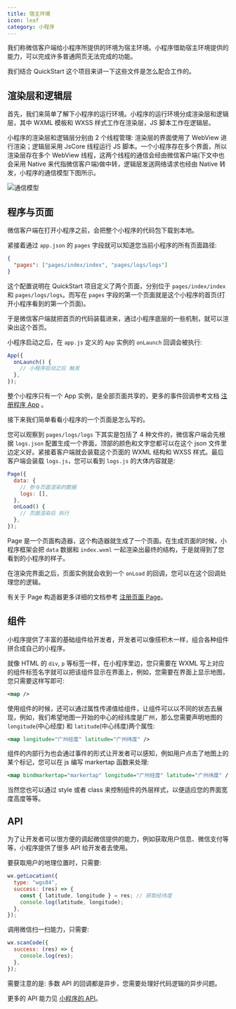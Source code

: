 ```yaml
---
title: 宿主环境
icon: leaf
category: 小程序
---
```


我们称微信客户端给小程序所提供的环境为宿主环境。小程序借助宿主环境提供的能力，可以完成许多普通网页无法完成的功能。

我们结合 QuickStart 这个项目来讲一下这些文件是怎么配合工作的。

<!-- more -->

## 渲染层和逻辑层

首先，我们来简单了解下小程序的运行环境。小程序的运行环境分成渲染层和逻辑层，其中 WXML 模板和 WXSS 样式工作在渲染层，JS 脚本工作在逻辑层。

小程序的渲染层和逻辑层分别由 2 个线程管理: 渲染层的界面使用了 WebView 进行渲染；逻辑层采用 JsCore 线程运行 JS 脚本。一个小程序存在多个界面，所以渲染层存在多个 WebView 线程，这两个线程的通信会经由微信客户端(下文中也会采用 Native 来代指微信客户端)做中转，逻辑层发送网络请求也经由 Native 转发，小程序的通信模型下图所示。

![通信模型](https://res.wx.qq.com/wxdoc/dist/assets/img/4-1.ad156d1c.png)

## 程序与页面

微信客户端在打开小程序之前，会把整个小程序的代码包下载到本地。

紧接着通过 `app.json` 的 `pages` 字段就可以知道您当前小程序的所有页面路径:

```json
{
  "pages": ["pages/index/index", "pages/logs/logs"]
}
```

这个配置说明在 QuickStart 项目定义了两个页面，分别位于 `pages/index/index` 和 `pages/logs/logs`。而写在 `pages` 字段的第一个页面就是这个小程序的首页(打开小程序看到的第一个页面)。

于是微信客户端就把首页的代码装载进来，通过小程序底层的一些机制，就可以渲染出这个首页。

小程序启动之后，在 `app.js` 定义的 `App` 实例的 `onLaunch` 回调会被执行:

```js
App({
  onLaunch() {
    // 小程序启动之后 触发
  },
});
```

整个小程序只有一个 App 实例，是全部页面共享的，更多的事件回调参考文档 [注册程序 App](service/app.md) 。

接下来我们简单看看小程序的一个页面是怎么写的。

您可以观察到 `pages/logs/logs` 下其实是包括了 4 种文件的，微信客户端会先根据 `logs.json` 配置生成一个界面，顶部的颜色和文字您都可以在这个 json 文件里边定义好。紧接着客户端就会装载这个页面的 WXML 结构和 WXSS 样式。最后客户端会装载 `logs.js`，您可以看到 `logs.js` 的大体内容就是:

```js
Page({
  data: {
    // 参与页面渲染的数据
    logs: [],
  },
  onLoad() {
    // 页面渲染后 执行
  },
});
```

Page 是一个页面构造器，这个构造器就生成了一个页面。在生成页面的时候，小程序框架会把 `data` 数据和 `index.wxml` 一起渲染出最终的结构，于是就得到了您看到的小程序的样子。

在渲染完界面之后，页面实例就会收到一个 `onLoad` 的回调，您可以在这个回调处理您的逻辑。

有关于 Page 构造器更多详细的文档参考 [注册页面 Page](service/page.md)。

## 组件

小程序提供了丰富的基础组件给开发者，开发者可以像搭积木一样，组合各种组件拼合成自己的小程序。

就像 HTML 的 `div`, `p` 等标签一样，在小程序里边，您只需要在 WXML 写上对应的组件标签名字就可以把该组件显示在界面上，例如，您需要在界面上显示地图，您只需要这样写即可:

```xml
<map />
```

使用组件的时候，还可以通过属性传递值给组件，让组件可以以不同的状态去展现，例如，我们希望地图一开始的中心的经纬度是广州，那么您需要声明地图的 `longitude`(中心经度) 和 `latitude`(中心纬度)两个属性:

```xml
<map longitude="广州经度" latitude="广州纬度" />
```

组件的内部行为也会通过事件的形式让开发者可以感知，例如用户点击了地图上的某个标记，您可以在 js 编写 markertap 函数来处理:

```xml
<map bindmarkertap="markertap" longitude="广州经度" latitude="广州纬度" />
```

当然您也可以通过 style 或者 class 来控制组件的外层样式，以便适应您的界面宽度高度等等。

## API

为了让开发者可以很方便的调起微信提供的能力，例如获取用户信息、微信支付等等，小程序提供了很多 API 给开发者去使用。

要获取用户的地理位置时，只需要:

```js
wx.getLocation({
  type: "wgs84",
  success: (res) => {
    const { latitude, longitude } = res; // 获取经纬度
    console.log(latitude, longitude);
  },
});
```

调用微信扫一扫能力，只需要:

```js
wx.scanCode({
  success: (res) => {
    console.log(res);
  },
});
```

需要注意的是: 多数 API 的回调都是异步，您需要处理好代码逻辑的异步问题。

更多的 API 能力见 [小程序的 API](https://developers.weixin.qq.com/miniprogram/dev/api/)。
